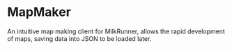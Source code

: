 MapMaker
========

An intuitive map making client for MilkRunner, allows the rapid development of maps, saving data into JSON to be loaded later. 
